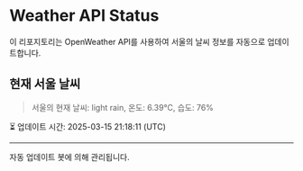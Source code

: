 
# Weather API Status

이 리포지토리는 OpenWeather API를 사용하여 서울의 날씨 정보를 자동으로 업데이트합니다.

## 현재 서울 날씨
> 서울의 현재 날씨: light rain, 온도: 6.39°C, 습도: 76%

⏳ 업데이트 시간: 2025-03-15 21:18:11 (UTC)

---
자동 업데이트 봇에 의해 관리됩니다.
